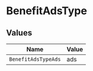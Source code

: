 # BenefitAdsType


## Values

| Name                | Value               |
| ------------------- | ------------------- |
| `BenefitAdsTypeAds` | ads                 |